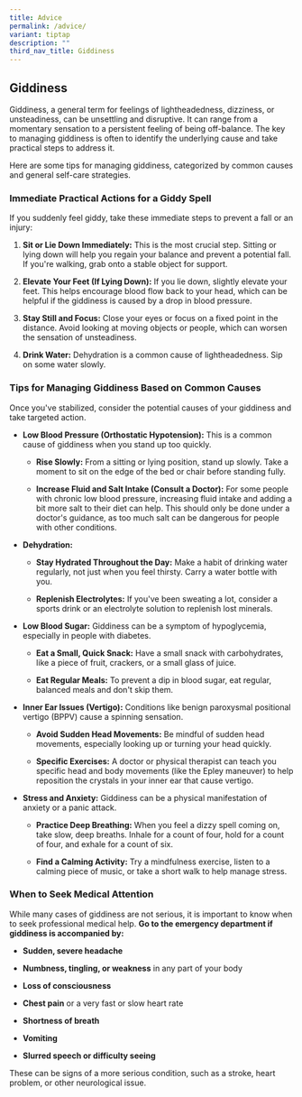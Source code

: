 ```yaml
---
title: Advice
permalink: /advice/
variant: tiptap
description: ""
third_nav_title: Giddiness
---
```

<h2>Giddiness</h2>
<p>Giddiness, a general term for feelings of lightheadedness, dizziness,
or unsteadiness, can be unsettling and disruptive. It can range from a
momentary sensation to a persistent feeling of being off-balance. The key
to managing giddiness is often to identify the underlying cause and take
practical steps to address it.</p>
<p></p>
<p>Here are some tips for managing giddiness, categorized by common causes
and general self-care strategies.</p>
<p></p>
<h3>Immediate Practical Actions for a Giddy Spell</h3>
<p></p>
<p>If you suddenly feel giddy, take these immediate steps to prevent a fall
or an injury:</p>
<ol>
<li>
<p><strong>Sit or Lie Down Immediately:</strong> This is the most crucial
step. Sitting or lying down will help you regain your balance and prevent
a potential fall. If you're walking, grab onto a stable object for support.</p>
</li>
<li>
<p><strong>Elevate Your Feet (If Lying Down):</strong> If you lie down, slightly
elevate your feet. This helps encourage blood flow back to your head, which
can be helpful if the giddiness is caused by a drop in blood pressure.</p>
</li>
<li>
<p><strong>Stay Still and Focus:</strong> Close your eyes or focus on a fixed
point in the distance. Avoid looking at moving objects or people, which
can worsen the sensation of unsteadiness.</p>
</li>
<li>
<p><strong>Drink Water:</strong> Dehydration is a common cause of lightheadedness.
Sip on some water slowly.</p>
<p></p>
</li>
</ol>
<p></p>
<h3>Tips for Managing Giddiness Based on Common Causes</h3>
<p></p>
<p>Once you've stabilized, consider the potential causes of your giddiness
and take targeted action.</p>
<ul>
<li>
<p><strong>Low Blood Pressure (Orthostatic Hypotension):</strong> This is
a common cause of giddiness when you stand up too quickly.</p>
<ul>
<li>
<p><strong>Rise Slowly:</strong> From a sitting or lying position, stand up
slowly. Take a moment to sit on the edge of the bed or chair before standing
fully.</p>
</li>
<li>
<p><strong>Increase Fluid and Salt Intake (Consult a Doctor):</strong> For
some people with chronic low blood pressure, increasing fluid intake and
adding a bit more salt to their diet can help. This should only be done
under a doctor's guidance, as too much salt can be dangerous for people
with other conditions.</p>
</li>
</ul>
</li>
<li>
<p><strong>Dehydration:</strong>
</p>
<ul>
<li>
<p><strong>Stay Hydrated Throughout the Day:</strong> Make a habit of drinking
water regularly, not just when you feel thirsty. Carry a water bottle with
you.</p>
</li>
<li>
<p><strong>Replenish Electrolytes:</strong> If you've been sweating a lot,
consider a sports drink or an electrolyte solution to replenish lost minerals.</p>
</li>
</ul>
</li>
<li>
<p><strong>Low Blood Sugar:</strong> Giddiness can be a symptom of hypoglycemia,
especially in people with diabetes.</p>
<ul>
<li>
<p><strong>Eat a Small, Quick Snack:</strong> Have a small snack with carbohydrates,
like a piece of fruit, crackers, or a small glass of juice.</p>
</li>
<li>
<p><strong>Eat Regular Meals:</strong> To prevent a dip in blood sugar, eat
regular, balanced meals and don't skip them.</p>
</li>
</ul>
</li>
<li>
<p><strong>Inner Ear Issues (Vertigo):</strong> Conditions like benign paroxysmal
positional vertigo (BPPV) cause a spinning sensation.</p>
<ul>
<li>
<p><strong>Avoid Sudden Head Movements:</strong> Be mindful of sudden head
movements, especially looking up or turning your head quickly.</p>
</li>
<li>
<p><strong>Specific Exercises:</strong> A doctor or physical therapist can
teach you specific head and body movements (like the Epley maneuver) to
help reposition the crystals in your inner ear that cause vertigo.</p>
</li>
</ul>
</li>
<li>
<p><strong>Stress and Anxiety:</strong> Giddiness can be a physical manifestation
of anxiety or a panic attack.</p>
<ul>
<li>
<p><strong>Practice Deep Breathing:</strong> When you feel a dizzy spell coming
on, take slow, deep breaths. Inhale for a count of four, hold for a count
of four, and exhale for a count of six.</p>
</li>
<li>
<p><strong>Find a Calming Activity:</strong> Try a mindfulness exercise, listen
to a calming piece of music, or take a short walk to help manage stress.</p>
</li>
</ul>
</li>
</ul>
<p></p>
<h3>When to Seek Medical Attention</h3>
<p></p>
<p>While many cases of giddiness are not serious, it is important to know
when to seek professional medical help. <strong>Go to the emergency department if giddiness is accompanied by:</strong>
</p>
<p></p>
<ul>
<li>
<p><strong>Sudden, severe headache</strong>
</p>
</li>
<li>
<p><strong>Numbness, tingling, or weakness</strong> in any part of your body</p>
</li>
<li>
<p><strong>Loss of consciousness</strong>
</p>
</li>
<li>
<p><strong>Chest pain</strong> or a very fast or slow heart rate</p>
</li>
<li>
<p><strong>Shortness of breath</strong>
</p>
</li>
<li>
<p><strong>Vomiting</strong>
</p>
</li>
<li>
<p><strong>Slurred speech or difficulty seeing</strong>
</p>
<p></p>
</li>
</ul>
<p>These can be signs of a more serious condition, such as a stroke, heart
problem, or other neurological issue.</p>